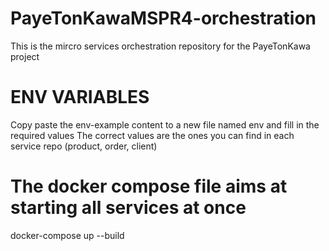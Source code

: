 # PayeTonKawaMSPR4-orchestration
This is the mircro services orchestration repository for the PayeTonKawa project


# ENV VARIABLES

Copy paste the env-example content to a new file named env and fill in the required values
The correct values are the ones you can find in each service repo (product, order, client)


# The docker compose file aims at starting all services at once

docker-compose up --build




